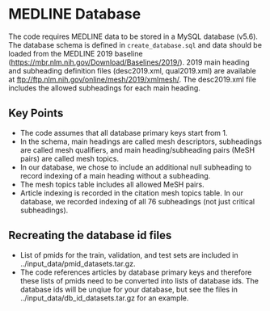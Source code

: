 # MEDLINE Database

The code requires MEDLINE data to be stored in a MySQL database (v5.6). The database schema is defined in ```create_database.sql``` and data should be loaded from the MEDLINE 2019 baseline (https://mbr.nlm.nih.gov/Download/Baselines/2019/). 2019 main heading and subheading definition files (desc2019.xml, qual2019.xml) are available at ftp://ftp.nlm.nih.gov/online/mesh/2019/xmlmesh/. The desc2019.xml file includes the allowed subheadings for each main heading.

## Key Points

- The code assumes that all database primary keys start from 1.
- In the schema, main headings are called mesh descriptors, subheadings are called mesh qualifiers, and main heading/subheading pairs (MeSH pairs) are called mesh topics.
- In our database, we chose to include an additional null subheading to record indexing of a main heading without a subheading.
- The mesh topics table includes all allowed MeSH pairs.
- Article indexing is recorded in the citation mesh topics table. In our database, we recorded indexing of all 76 subheadings (not just critical subheadings).

## Recreating the database id files

- List of pmids for the train, validation, and test sets are included in ../input_data/pmid_datasets.tar.gz.
- The code references articles by database primary keys and therefore these lists of pmids need to be converted into lists of database ids. The database ids will be unqiue for your database, but see the files in ../input_data/db_id_datasets.tar.gz for an example.